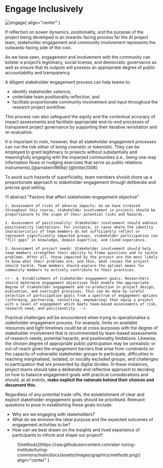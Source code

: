 # Engage Inclusively

  ![engage](https://github.com/alan-turing-institute/turing-commons/blob/main/docs/assets/images/illustrations/stakeholder-engagement.jpg){ align="center" }
</figure>

If reflection on power dynamics, positionality, and the purpose of the project being developed is an inwards-facing process for the AI project team, stakeholder engagement and community involvement represents the outwards-facing side of the coin. 

As we have seen, engagement and involvement with the community can bolster a project’s legitimacy, social license, and democratic governance as well as ensure that its outputs will possess an appropriate degree of public accountability and transparency. 

A diligent stakeholder engagement process can help teams to:

 - identify stakeholder salience, 
 - undertake team positionality reflection, and
 - facilitate proportionate community involvement and input throughout the research project workflow. 
 
This process can also safeguard the equity and the contextual accuracy of impact assessments and facilitate appropriate end-to-end processes of transparent project governance by supporting their iterative revisitation and re-evaluation.


<!-- "While practices of inward-facing reflection on purposes, positionality, and power can strengthen the reflexivity, objectivity, and reasonableness of CSS research activities (D’Ignazio and Klein, 2020; Haraway, 1988; Harding, 1992, 1995, 2008, 2015), practices of outward-facing stakeholder engagement and community involvement can bolster a research project’s legitimacy, social license, and democratic governance as well as ensure that its outputs will possess an appropriate degree of public accountability and transparency. A diligent stakeholder engagement process can help research teams to identify stakeholder salience, undertake team positionality reflection, and facilitate proportionate community involvement and input throughout the research project workflow. This process can also safeguard the equity and the contextual accuracy of impact assessments and facilitate appropriate end-to-end processes of transparent project governance by supporting their iterative revisitation and re-evaluation. Moreover, community-involving engagement processes can empower the public and the CSS community alike by introducing the transformative agency of “citizen science” into research processes  (Albert et al., 2021; Sagarra et al., 2016; Tauginienė et al., 2020). -->

It is important to note, however, that all stakeholder engagement processes can run the risk either of being cosmetic or tokenistic. They can be employed to grant legitimacy to projects without substantially and meaningfully engaging with the impacted communities (i.e., being one-way information flows or nudging exercises that serve as public relations instruments).[@arnstein1969a]-[@tritter2006]

To avoid such hazards of superficiality, team members should shore up a proportionate approach to stakeholder engagement through deliberate and precise goal setting. 


!!! abstract "Factors that affect stakeholder engagement objective"

    1. Assessment of risks of adverse impacts: As we have stressed throughout this course, stakeholder involvement in projects should be proportionate to the scope of their potential risks and hazards.

    2. Assessment of positionality: Stakeholder involvement should address positionality limitations. For instance, in cases where the identity characteristics of team members do not sufficiently reflect or represent significantly impacted groups, stakeholder participation can “fill gaps” in knowledge, domain expertise, and lived experience.

    3. Assessment of project needs: Stakeholder involvement should help team members strengthen their ability to frame questions and to tackle  problems. After all, those impacted by the project are the most likely to know what their problems are, and thus, what issues the project should tackle. Team members should explore the optimal means for community members to actively contribute to their practices. 

    <!-- 4. Establishment of stakeholder engagement goals: Researchers should determine engagement objectives that enable the appropriate degree of stakeholder engagement and co-production in project design, evaluation, and oversight processes. This can be done by careful selection of participation goals from a spectrum of engagement options (informing, partnering, consulting, empowering) that equip a project with a level of engagement which meets team-based assessments of risk, research need, and positionality. -->

Practical challenges will be encountered when trying to operationalise a stakeholder engagement process. For example, limits on available resources and tight timelines could be at cross-purposes with the degree of stakeholder involvement that is recommended by team-based assessments of research needs, potential hazards, and positionality limitations. Likewise, the chosen degree of appropriate public participation may be unrealistic or out-of-reach given the engagement barriers that arise from constraints on the capacity of vulnerable stakeholder groups to participate, difficulties in reaching marginalised, isolated, or socially excluded groups, and challenges to participation that are presented by digital divides. In these instances, project teams should take a deliberate and reflective approach to deciding on how to balance engagement goals with practical considerations and should, at all events, **make explicit the rationale behind their choices and document this**. 

Regardless of any potential trade-offs, the establishment of clear and explicit stakeholder engagement goals should be prioritised. Relevant questions to pose in establishing these goals include:

- Why are we engaging with stakeholders? 
- What do we envision the ideal purpose and the expected outcomes of engagement activities to be? 
- How can we best drawn on the insights and lived experience of participants to inform and shape our project?  

<figure markdown>
  ![methods](https://raw.githubusercontent.com/alan-turing-institute/turing-commons/main/docs/assets/images/graphics/methods.png){ align="center" }
</figure>